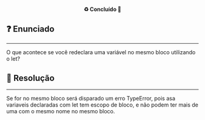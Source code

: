 <h4 align="center"> 
  ♻️ Concluído 🚀
</h4>

## ❓ Enunciado
---
O que acontece se você redeclara uma variável no mesmo bloco utilizando o let?

## 📝 Resolução
---
Se for no mesmo bloco será disparado um erro TypeError, pois asa variaveis declaradas com let tem escopo de bloco, e não podem ter mais de uma com o mesmo nome no mesmo bloco.
